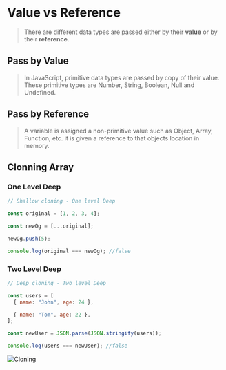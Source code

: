 # Value vs Reference

> There are different data types are passed either by their **value** or by their **reference**.

## Pass by Value

> In JavaScript, primitive data types are passed by copy of their value. These primitive types are Number, String, Boolean, Null and Undefined.

## Pass by Reference

> A variable is assigned a non-primitive value such as Object, Array, Function, etc. it is given a reference to that objects location in memory.

## Clonning Array

### One Level Deep

```javascript
// Shallow cloning - One level Deep

const original = [1, 2, 3, 4];

const newOg = [...original];

newOg.push(5);

console.log(original === newOg); //false
```

### Two Level Deep

```javascript
// Deep cloning - Two level Deep

const users = [
  { name: "John", age: 24 },

  { name: "Tom", age: 22 },
];

const newUser = JSON.parse(JSON.stringify(users));

console.log(users === newUser); //false
```

![Cloning](https://user-images.githubusercontent.com/59008917/159865668-4fdc399d-5dbe-4459-86ce-a5a787c01c83.png)
